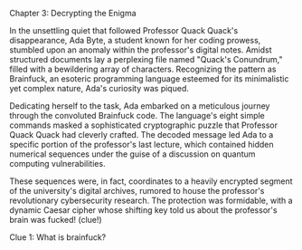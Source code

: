 
Chapter 3: Decrypting the Enigma

In the unsettling quiet that followed Professor Quack Quack's disappearance, Ada Byte, a student known for her coding prowess, stumbled upon an anomaly within the professor's digital notes. Amidst structured documents lay a perplexing file named "Quack's Conundrum," filled with a bewildering array of characters. Recognizing the pattern as Brainfuck, an esoteric programming language esteemed for its minimalistic yet complex nature, Ada's curiosity was piqued.

Dedicating herself to the task, Ada embarked on a meticulous journey through the convoluted Brainfuck code. The language's eight simple commands masked a sophisticated cryptographic puzzle that Professor Quack Quack had cleverly crafted. The decoded message led Ada to a specific portion of the professor's last lecture, which contained hidden numerical sequences under the guise of a discussion on quantum computing vulnerabilities.

These sequences were, in fact, coordinates to a heavily encrypted segment of the university's digital archives, rumored to house the professor's revolutionary cybersecurity research. The protection was formidable, with a dynamic Caesar cipher whose shifting key told us about the professor's brain was fucked! (clue!)

Clue 1: What is brainfuck?